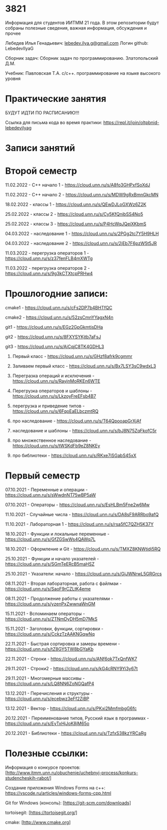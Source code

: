 # 3821
Информация для студентов ИИТММ 21 года.
В этом репозитории будут собраны полезные сведения, важная информация, обсуждения и прочее

Лебедев Илья Генадьевич: lebedev.ilya.g@gmail.com
Логин github: LebedevIlyaG 

Сборник задач:
Сборник задач по программированию. Златопольский Д.М.

Учебник:
Павловская Т.А. с/с++. программирование на языке высокого уровня

# Практические занятия

БУДУТ ИДТИ ПО РАСПИСАНИЮ!!!

Ссылка для письма кода во время практики: https://repl.it/join/oltpbnid-lebedevilyag

# Записи занятий


# Второй семестр

11.02.2022 - С++ начало 1 - https://cloud.unn.ru/s/A8fo3GHPxfSoXdJ

11.02.2022 - С++ начало 2 - https://cloud.unn.ru/s/MDW9gRxBmnGkcMN

18.02.2022 - классы 1 - https://cloud.unn.ru/s/QEwDJLoGXWz6Z2K

25.02.2022 - классы 2 - https://cloud.unn.ru/s/Cy5KfQnibSS4No5

25.02.2022 - классы 3 - https://cloud.unn.ru/s/P4HcWqJQeiXKbmS

04.03.2022 - наследование 1 - https://cloud.unn.ru/s/2PGg2tc7Y5H9HLH

04.03.2022 - наследование 2 - https://cloud.unn.ru/s/2jEb7F6pzW5t5JR

11.03.2022 - перегрузка операторов 1 - https://cloud.unn.ru/s/z37fenFLB4mXWTg

11.03.2022 - перегрузка операторов 2 - https://cloud.unn.ru/s/9g3kCTXtcpPRHw4

# Прошлогодние записи:

cmake1 - https://cloud.unn.ru/s/cFs2DP7b4BHTfQC

cmake2 - https://cloud.unn.ru/s/52zsCmnYYagxN4n

git1 - https://cloud.unn.ru/s/EGz2GpGkmtisDHa

git2 - https://cloud.unn.ru/s/8FXYSYKjtb7aFsJ

git3 - https://cloud.unn.ru/s/AiCqjC8TK4GDHL3

1. Первый класс - https://cloud.unn.ru/s/GHzf8afrk9cgmmr

2. Заливаем первый класс - https://cloud.unn.ru/s/Bx7LSY3sC9wdxL3

3. Перегразка операций и исключения - https://cloud.unn.ru/s/RayjnMoRKEn6WTE

4. Перегрузка операторов и шаблоны - https://cloud.unn.ru/s/LkzoyFreEFsb4B7

5. перегрузка и приведение типов - https://cloud.unn.ru/s/6FqoEaELbczmtRQ

6. про наследование - https://cloud.unn.ru/s/T64QpooapGrXjAf

7. наследование и шаблоны - https://cloud.unn.ru/s/bJ8N75ZqFkofC5r

8. про множественное наследование - https://cloud.unn.ru/s/tWSKdFb9eZ8NKEy

9. про библиотеки - https://cloud.unn.ru/s/RKxe7iSGabS45xX





# Первый семестр

07.10.2021 - Переменные и операции - https://cloud.unn.ru/s/sWwdnNT75wBP5aW 

07.10.2021 - Операторы - https://cloud.unn.ru/s/EsHLBm5Fne2w6Mw

11.10.2021 - Случайные числа - https://cloud.unn.ru/s/DA8sF9ARRbo9afQ

11.10.2021 - Лабораторная 1 - https://cloud.unn.ru/s/rsa5fC7QZH5K37Y

18.10.2021 - Функции и локальные переменные - https://cloud.unn.ru/s/GfZGSwWs4QAWq7L

18.10.2021 - Оформление и Git - https://cloud.unn.ru/s/TMXZ8KNWtidj5RQ

25.10.2021 - Функции и начало указателей - https://cloud.unn.ru/s/SGmTeERcB5maHSZ

25.10.2021 - Указатели: начало - https://cloud.unn.ru/s/GjJWNrwL5GRGrcs

08.11.2021 - Вторая лабораторная, работа с файлмаи - https://cloud.unn.ru/s/SaoF9rCZLtK4eme

08.11.2021 - Продолжение работы с указателями - https://cloud.unn.ru/s/yzenPxZwwnaWnGM

15.11.2021 - Вспоминаем операторы - https://cloud.unn.ru/s/ZTNmDyDH5mD7MkS

15.11.2021 - Заголовки, функции, сортировки - https://cloud.unn.ru/s/CckzTzAAKNGqwNq

22.11.2021 - Быстрая сортировка и замеры времени - https://cloud.unn.ru/s/tZ8GY5TW8bGYaKb

22.11.2021 - Строки - https://cloud.unn.ru/s/ANf6ok7TxQnfWK7

29.11.2021 - Строки2 - https://cloud.unn.ru/s/kG4cRNY9Yi3y67t

29.11.2021 - Многомерные массивы - https://cloud.unn.ru/s/LQ8NN6ZoNGQafP4

13.12.2021 - Перечисления и структуры - https://cloud.unn.ru/s/ecebwz3eFf2ZiBP

13.12.2021 - Вектор - https://cloud.unn.ru/s/PKxi2MmfmbgG6fc

20.12.2021 - Переименование типов, Русский язык в программах - https://cloud.unn.ru/s/EyTxHjJoK8jM65o

20.12.2021 - Библиотеки - https://cloud.unn.ru/s/TzfxS38kzYRCaRg

# Полезные ссылки:


Информация о конкурсе проектов: [http://www.itmm.unn.ru/obuchenie/uchebnyj-process/konkurs-studencheskih-rabot/]

Создание приложения Windows Forms на c++: https://vscode.ru/articles/windows-forms-cpp.html

Git for Windows (консоль): [https://git-scm.com/downloads] 

tortoisegit: [https://tortoisegit.org/]

cmake: [http://www.cmake.org]
